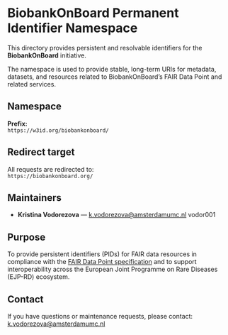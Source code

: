 # BiobankOnBoard Permanent Identifier Namespace

This directory provides persistent and resolvable identifiers for the **BiobankOnBoard** initiative.

The namespace is used to provide stable, long-term URIs for metadata, datasets, and resources related to BiobankOnBoard’s FAIR Data Point and related services.

## Namespace

**Prefix:**  
`https://w3id.org/biobankonboard/`

## Redirect target

All requests are redirected to:  
`https://biobankonboard.org/`

## Maintainers

- **Kristina Vodorezova** — k.vodorezova@amsterdamumc.nl vodor001

## Purpose

To provide persistent identifiers (PIDs) for FAIR data resources in compliance with the [FAIR Data Point specification](https://github.com/FAIRDataTeam/FAIRDataPoint-Spec) and to support interoperability across the European Joint Programme on Rare Diseases (EJP-RD) ecosystem.

## Contact

If you have questions or maintenance requests, please contact:  
k.vodorezova@amsterdamumc.nl

